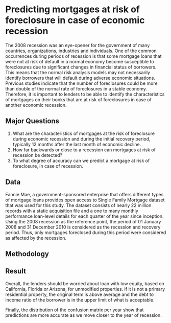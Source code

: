 # Predicting mortgages at risk of foreclosure in case of economic recession

The 2008 recession was an eye-opener for the government of many countries, organizations, industries and individuals. One of the common occurrences during periods of recession is that some mortgage loans that were not at risk of default in a normal economy become susceptible to foreclosures due to significant changes in financial status of borrowers. This means that the normal risk analysis models may not necessarily identify borrowers that will default during adverse economic situations. Previous studies indicate that the number of foreclosures could be more than double of the normal rate of foreclosures in a stable economy. Therefore, it is important to lenders to be able to identify the characteristics of mortgages on their books that are at risk of foreclosures in case of another economic recession.

## Major Questions

1. What are the characteristics of mortgages at the risk of foreclosure during economic recession and during the initial recovery period, typically 12 months after the last month of economic decline.
2. How far backwards or close to a recession can mortgages at risk of recession be detected?
3. To what degree of accuracy can we predict a mortgage at risk of foreclosure, in case of recession.

## Data
Fannie Mae, a government-sponsored enterprise that offers different types of mortgage loans provides open access to Single Family Mortgage dataset that was used for this study. The dataset consists of nearly 22 million records with a static acquisition file and a one to many monthly performance loan-level details for each quarter of the year since inception. Using the 2008 recession as the reference point, the period of 01 January 2008 and 31 December 2010 is considered as the recession and recovery period. Thus, only mortgages foreclosed during this period were considered as affected by the recession. 

## Methodology

## Result
Overall, the lenders should be worried about loan with low equity, based on California, Florida or Arizona, for unmodified properties. If it is not a primary residential property, the original term is above average and the debt to income ratio of the borrower is in the upper limit of what is acceptable.

Finally, the distribution of the confusion matrix per year show that predictions are more accurate as we move closer to the year of recession.
